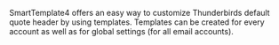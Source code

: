 SmartTemplate4 offers an easy way to customize Thunderbirds default quote header by using templates. Templates can be created for every account as well as for global settings (for all email accounts).